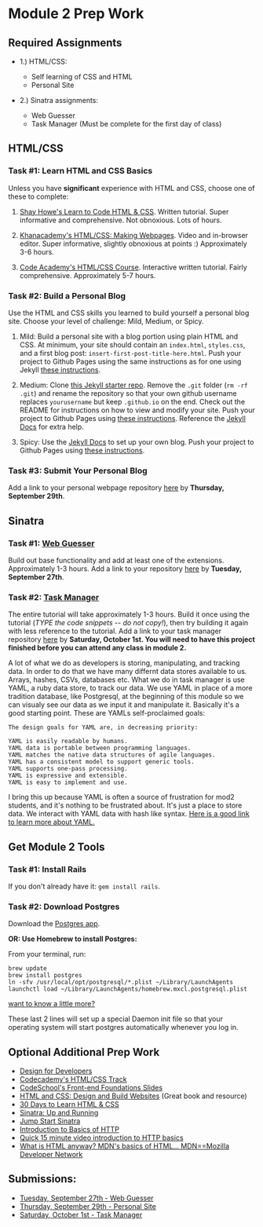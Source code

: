 # Module 2 Prep Work

## Required Assignments

* 1.) HTML/CSS:
  * Self learning of CSS and HTML
  * Personal Site

* 2.) Sinatra assignments:
  * Web Guesser
  * Task Manager (Must be complete for the first day of class)


## HTML/CSS

### Task #1: Learn HTML and CSS Basics

Unless you have **significant** experience with HTML and CSS, choose one of these to complete:

1) [Shay Howe's Learn to Code HTML & CSS](http://learn.shayhowe.com/html-css/). Written tutorial. Super informative and comprehensive. Not obnoxious. Lots of hours.

2) [Khanacademy's HTML/CSS: Making Webpages](https://www.khanacademy.org/computing/computer-programming/html-css). Video and in-browser editor. Super informative, slightly obnoxious at points :) Approximately 3-6 hours.

3) [Code Academy's HTML/CSS Course](https://www.codecademy.com/learn/web). Interactive written tutorial. Fairly comprehensive. Approximately 5-7 hours.

### Task #2: Build a Personal Blog

Use the HTML and CSS skills you learned to build yourself a personal blog site. Choose your level of challenge: Mild, Medium, or Spicy.

1) Mild: Build a personal site with a blog portion using plain HTML and CSS. At minimum, your site should contain an `index.html`, `styles.css`, and a first blog post: `insert-first-post-title-here.html`. Push your project to Github Pages using the same instructions as for one using Jekyll [these instructions](https://github.com/turingschool/lesson_plans/blob/master/electives/jekyll-blog-github-pages/pushing-project-to-gh-pages.markdown).

2) Medium: Clone [this Jekyll starter repo](https://github.com/rwarbelow/yourusername.github.io). Remove the `.git` folder (`rm -rf .git`) and rename the repository so that your own github username replaces `yourusername` but keep `.github.io` on the end. Check out the README for instructions on how to view and modify your site. Push your project to Github Pages using [these instructions](https://github.com/turingschool/lesson_plans/blob/master/electives/jekyll-blog-github-pages/pushing-project-to-gh-pages.markdown). Reference the [Jekyll Docs](http://jekyllrb.com/docs/home/) for extra help.

3) Spicy: Use the [Jekyll Docs](http://jekyllrb.com/docs/home/) to set up your own blog. Push your project to Github Pages using [these instructions](https://github.com/turingschool/lesson_plans/blob/master/electives/jekyll-blog-github-pages/pushing-project-to-gh-pages.markdown).

### Task #3: Submit Your Personal Blog

Add a link to your personal webpage repository [here](https://github.com/turingschool/ruby-submissions/blob/master/1608-b/module_2_prep/personal_site_html_css.yml) by **Thursday, September 29th**.

## Sinatra

### Task #1: [Web Guesser](http://tutorials.jumpstartlab.com/projects/web_guesser.html)

Build out base functionality and add at least one of the extensions. Approximately 1-3 hours. Add a link to your repository [here](https://github.com/turingschool/ruby-submissions/blob/master/1608-b/module_2_prep/web_guesser.yml) by **Tuesday, September 27th**.

### Task #2: [Task Manager](https://github.com/JumpstartLab/curriculum/blob/master/source/projects/task_manager.markdown)

The entire tutorial will take approximately 1-3 hours. Build it once using the tutorial (*TYPE the code snippets -- do not copy!*), then try building it again with less reference to the tutorial. Add a link to your task manager repository [here](https://github.com/turingschool/ruby-submissions/blob/master/1608-b/module_2_prep/task_manager.yml) by **Saturday, October 1st. __You will need to have this project finished before you can attend any class in module 2__.**


A lot of what we do as developers is storing, manipulating, and tracking data. In order to do that we have many differnt data stores available to us. Arrays, hashes, CSVs, databases etc. What we do in task manager is use YAML, a ruby data store, to track our data. We use YAML in place of a more tradition database, like Postgresql, at the beginning of this module so we can visualy see our data as we input it and manipulate it. Basically it's a good starting point. These are YAMLs self-proclaimed goals:

```
The design goals for YAML are, in decreasing priority:

YAML is easily readable by humans.
YAML data is portable between programming languages.
YAML matches the native data structures of agile languages.
YAML has a consistent model to support generic tools.
YAML supports one-pass processing.
YAML is expressive and extensible.
YAML is easy to implement and use.
```

I bring this up because YAML is often a source of frustration for mod2 students, and it's nothing to be frustrated about. It's just a place to store data. We interact with YAML data with hash like syntax. [Here is a good link to learn more about YAML.](http://davesrubyrails.blogspot.com/2013/03/yaml-basics-and-some-simple-examples.html)

## Get Module 2 Tools

### Task #1: Install Rails

If you don't already have it: `gem install rails`.

### Task #2: Download Postgres

Download the [Postgres app](http://postgresapp.com/).

__OR: Use Homebrew to install Postgres:__

From your terminal, run:

```
brew update
brew install postgres
ln -sfv /usr/local/opt/postgresql/*.plist ~/Library/LaunchAgents
launchctl load ~/Library/LaunchAgents/homebrew.mxcl.postgresql.plist
```
[want to know a little more?](http://www.fyquah.me/setup-postgresql-on-os-x)

These last 2 lines will set up a special Daemon init file so that your operating
system will start postgres automatically whenever you log in.

## Optional Additional Prep Work

* [Design for Developers](http://webdesign.tutsplus.com/series/design-school-for-developers--webdesign-13793)
* [Codecademy's HTML/CSS Track](http://www.codecademy.com/en/tracks/web)
* [CodeSchool's Front-end Foundations Slides](http://courseware.codeschool.com/front-end-foundations/Front-end-Foundations.pdf)
* [HTML and CSS: Design and Build Websites](http://www.amazon.com/HTML-CSS-Design-Build-Websites/dp/1118008189) (Great book and resource)
* [30 Days to Learn HTML & CSS](http://webdesign.tutsplus.com/courses/30-days-to-learn-html-css)
* [Sinatra: Up and Running](http://www.amazon.com/Sinatra-Up-Running-Alan-Harris/dp/1449304230/ref=sr_1_2?ie=UTF8&qid=1422133158&sr=8-2&keywords=sinatra+application)
* [Jump Start Sinatra](http://www.amazon.com/Jump-Start-Sinatra-Darren-Jones/dp/0987332147/ref=sr_1_1?ie=UTF8&qid=1422133181&sr=8-1&keywords=jumpstart+sinatra)
* [Introduction to Basics of HTTP](https://www3.ntu.edu.sg/home/ehchua/programming/webprogramming/HTTP_Basics.html)
* [Quick 15 minute video introduction to HTTP basics](https://www.youtube.com/watch?v=18XDokfwIDo)
* [What is HTML anyway? MDN's basics of HTML...  MDN==Mozilla Developer Network](https://developer.mozilla.org/en-US/Learn/Getting_started_with_the_web/HTML_basics)

## Submissions:

* [Tuesday, September 27th - Web Guesser](https://github.com/turingschool/ruby-submissions/blob/master/1608-b/module_2_prep/web_guesser.yml)
* [Thursday, September 29th - Personal Site](https://github.com/turingschool/ruby-submissions/blob/master/1608-b/module_2_prep/personal_site_html_css.yml)
* [Saturday, October 1st - Task Manager](https://github.com/turingschool/ruby-submissions/blob/master/1608-b/module_2_prep/task_manager.yml)
